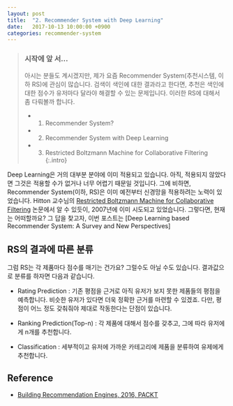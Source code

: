 ```yaml
---
layout: post
title:  "2. Recommender System with Deep Learning"
date:   2017-10-13 10:00:00 +0900
categories: recommender-system
---
```



> ### 시작에 앞 서...
> 아시는 분들도 계시겠지만, 제가 요즘 Recommender System(추천시스템, 이하 RS)에 관심이 많습니다. 검색이 색인에 대한 결과라고 한다면, 추천은 색인에 대한 점수가 유저마다 달라야 해결할 수 있는 문제입니다. 이러한 RS에 대해서 좀 다뤄볼까 합니다.
>
> - 1. Recommender System?
> - 2. Recommender System with Deep Learning
> - 3. Restricted Boltzmann Machine for Collaborative Filtering
{:.intro}

Deep Learning은 거의 대부분 분야에 이미 적용되고 있습니다. 아직, 적용되지 않았다면 그것은 적용할 수가 없거나 너무 어렵기 때문일 것입니다. 그에 비하면, Recommender System(이하, RS)은 이미 예전부터 신경망을 적용하려는 노력이 있었습니다. Hitton 교수님의 [Restricted Boltzmann Machine for Collaborative Filtering]() 논문에서 알 수 있듯이, 2007년에 이미 시도되고 있었습니다. 그렇다면, 현재는 어떠할까요? 그 답을 찾고자, 이번 포스트는 [Deep Learning based Recommender System: A Survey and New Perspectives]
 


## RS의 결과에 따른 분류

그럼 RS는 각 제품마다 점수를 매기는 건가요? 그럴수도 아닐 수도 있습니다. 결과값으로 분류를 하자면 다음과 같습니다. 

- Rating Prediction : 기존 평점을 근거로 아직 유저가 보지 못한 제품들의 평점을 예측합니다. 비슷한 유저가 있다면 더욱 정확한 근거를 마련할 수 있겠죠. 다만, 평점이 어느 정도 갖춰줘야 제대로 작동한다는 단점이 있습니다.

- Ranking Prediction(Top-n) : 각 제품에 대해서 점수를 갖추고, 그에 따라 유저에게 n개를 추천합니다.

- Classification : 세부적이고 유저에 가까운 카테고리에 제품을 분류하여 유제에게 추천합니다.



## Reference

- [Building Recommendation Engines, 2016, PACKT](https://www.packtpub.com/big-data-and-business-intelligence/building-recommendation-engines)
